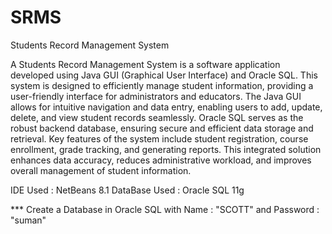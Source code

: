 # SRMS

Students Record Management System

A Students Record Management System is a software application developed using Java GUI (Graphical User Interface) and Oracle SQL. This system is designed to efficiently manage student information, providing a user-friendly interface for administrators and educators. The Java GUI allows for intuitive navigation and data entry, enabling users to add, update, delete, and view student records seamlessly. Oracle SQL serves as the robust backend database, ensuring secure and efficient data storage and retrieval. Key features of the system include student registration, course enrollment, grade tracking, and generating reports. This integrated solution enhances data accuracy, reduces administrative workload, and improves overall management of student information.

IDE Used : NetBeans 8.1
DataBase Used : Oracle SQL 11g

*** Create a Database in Oracle SQL with Name : "SCOTT" and Password : "suman"
